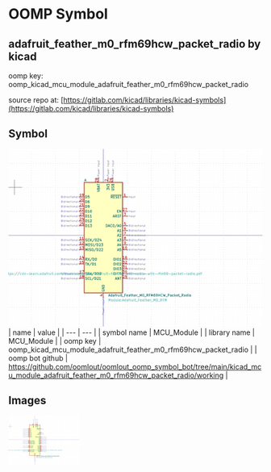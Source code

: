 # OOMP Symbol  
## adafruit_feather_m0_rfm69hcw_packet_radio  by kicad  
  
oomp key: oomp_kicad_mcu_module_adafruit_feather_m0_rfm69hcw_packet_radio  
  
source repo at: [https://gitlab.com/kicad/libraries/kicad-symbols](https://gitlab.com/kicad/libraries/kicad-symbols)  
## Symbol  
  
[![working.png](working_600.png)](working.png)  
| name | value | 
| --- | --- | 
| symbol name | MCU_Module | 
| library name | MCU_Module | 
| oomp key | oomp_kicad_mcu_module_adafruit_feather_m0_rfm69hcw_packet_radio | 
| oomp bot github | https://github.com/oomlout/oomlout_oomp_symbol_bot/tree/main/kicad_mcu_module_adafruit_feather_m0_rfm69hcw_packet_radio/working | 
## Images  
  
[![working.png](working_140.png)](working.png)  

